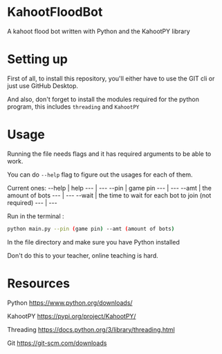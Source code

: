 # KahootFloodBot
A kahoot flood bot written with Python and the KahootPY library


# Setting up

First of all, to install this repository, you'll either have to use the GIT cli or just use GitHub Desktop.

And also, don't forget to install the modules required for the python program, this includes `threading` and `KahootPY`

# Usage

Running the file needs flags and it has required arguments to be able to work.

You can do `--help` flag to figure out the usages for each of them.

Current ones:
--help | help
--- | ---
--pin | game pin
--- | ---
--amt | the amount of bots
--- | ---
--wait | the time to wait for each bot to join (not required)
--- | ---

Run in the terminal :
```bash
python main.py --pin (game pin) --amt (amount of bots)
```
In the file directory and make sure you have Python installed

Don't do this to your teacher, online teaching is hard.

# Resources

Python https://www.python.org/downloads/

KahootPY https://pypi.org/project/KahootPY/

Threading https://docs.python.org/3/library/threading.html

Git https://git-scm.com/downloads
